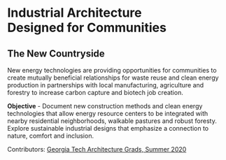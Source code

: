 

# Industrial Architecture Designed&nbsp;for&nbsp;Communities 


## The New Countryside

New energy technologies are providing opportunities for communities to create mutually beneficial relationships for waste reuse and clean energy production in partnerships with local manufacturing, agriculture and forestry to increase carbon capture and biotech job creation.  

<b>Objective</b> - Document new construction methods and clean energy technologies that allow energy resource centers to be integrated with nearby residential neighborhoods, walkable pastures and robust foresty.  Explore sustainable industrial designs that emphasize a connection to nature, comfort and inclusion.  

Contributors: [Georgia Tech Architecture Grads, Summer 2020](../../io/team/)